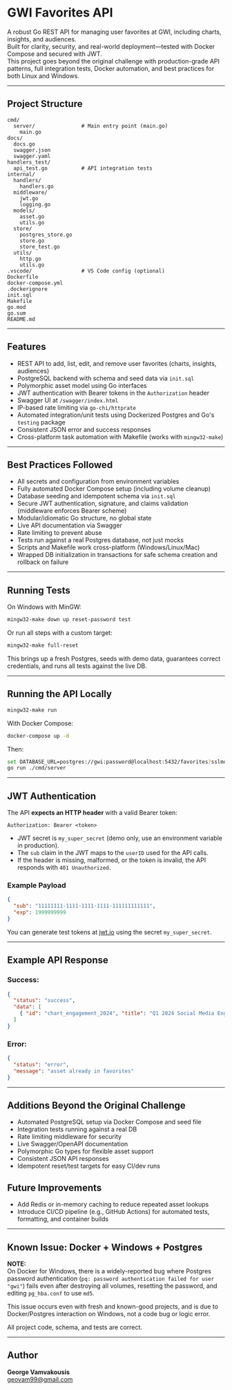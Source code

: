 # GWI Favorites API

A robust Go REST API for managing user favorites at GWI, including charts, insights, and audiences.  
Built for clarity, security, and real-world deployment—tested with Docker Compose and secured with JWT.  
This project goes beyond the original challenge with production-grade API patterns, full integration tests, Docker automation, and best practices for both Linux and Windows.

---

## Project Structure

```
cmd/
  server/               # Main entry point (main.go)
    main.go
docs/
  docs.go
  swagger.json
  swagger.yaml
handlers_test/
  api_test.go           # API integration tests
internal/
  handlers/
    handlers.go
  middleware/
    jwt.go
    logging.go
  models/
    asset.go
    utils.go
  store/
    postgres_store.go
    store.go
    store_test.go
  utils/
    http.go
    utils.go
.vscode/                # VS Code config (optional)
Dockerfile
docker-compose.yml
.dockerignore
init.sql
Makefile
go.mod
go.sum
README.md
```

---

## Features

- REST API to add, list, edit, and remove user favorites (charts, insights, audiences)
- PostgreSQL backend with schema and seed data via `init.sql`
- Polymorphic asset model using Go interfaces
- JWT authentication with Bearer tokens in the `Authorization` header
- Swagger UI at `/swagger/index.html`
- IP-based rate limiting via `go-chi/httprate`
- Automated integration/unit tests using Dockerized Postgres and Go's `testing` package
- Consistent JSON error and success responses
- Cross-platform task automation with Makefile (works with `mingw32-make`)

---

## Best Practices Followed

- All secrets and configuration from environment variables
- Fully automated Docker Compose setup (including volume cleanup)
- Database seeding and idempotent schema via `init.sql`
- Secure JWT authentication, signature, and claims validation (middleware enforces Bearer scheme)
- Modular/idiomatic Go structure, no global state
- Live API documentation via Swagger
- Rate limiting to prevent abuse
- Tests run against a real Postgres database, not just mocks
- Scripts and Makefile work cross-platform (Windows/Linux/Mac)
- Wrapped DB initialization in transactions for safe schema creation and rollback on failure

---

## Running Tests

On Windows with MinGW:

```bash
mingw32-make down up reset-password test
```

Or run all steps with a custom target:

```bash
mingw32-make full-reset
```

This brings up a fresh Postgres, seeds with demo data, guarantees correct credentials, and runs all tests against the live DB.

---

## Running the API Locally

```bash
mingw32-make run
```

With Docker Compose:

```bash
docker-compose up -d
```

Then:

```bash
set DATABASE_URL=postgres://gwi:password@localhost:5432/favorites?sslmode=disable
go run ./cmd/server
```

---

## JWT Authentication

The API **expects an HTTP header** with a valid Bearer token:

```
Authorization: Bearer <token>
```

- JWT secret is `my_super_secret` (demo only, use an environment variable in production).
- The `sub` claim in the JWT maps to the `userID` used for the API calls.
- If the header is missing, malformed, or the token is invalid, the API responds with `401 Unauthorized`.

### Example Payload

```json
{
  "sub": "11111111-1111-1111-1111-111111111111",
  "exp": 1999999999
}
```

You can generate test tokens at [jwt.io](https://jwt.io) using the secret `my_super_secret`.

---

## Example API Response

### Success:

```json
{
  "status": "success",
  "data": [
    { "id": "chart_engagement_2024", "title": "Q1 2024 Social Media Engagement", "type": "chart" }
  ]
}
```

### Error:

```json
{
  "status": "error",
  "message": "asset already in favorites"
}
```

---

## Additions Beyond the Original Challenge

- Automated PostgreSQL setup via Docker Compose and seed file  
- Integration tests running against a real DB  
- Rate limiting middleware for security  
- Live Swagger/OpenAPI documentation  
- Polymorphic Go types for flexible asset support  
- Consistent JSON API responses  
- Idempotent reset/test targets for easy CI/dev runs

## Future Improvements

- Add Redis or in-memory caching to reduce repeated asset lookups
- Introduce CI/CD pipeline (e.g., GitHub Actions) for automated tests, formatting, and container builds

---

## Known Issue: Docker + Windows + Postgres
**NOTE:**  
On Docker for Windows, there is a widely-reported bug where Postgres password authentication (`pq: password authentication failed for user "gwi"`) fails even after destroying all volumes, resetting the password, and editing `pg_hba.conf` to use `md5`.  

This issue occurs even with fresh and known-good projects, and is due to Docker/Postgres interaction on Windows, not a code bug or logic error.

All project code, schema, and tests are correct.  

---

## Author

**George Vamvakousis**  
[geovam99@gmail.com](mailto:geovam99@gmail.com)

